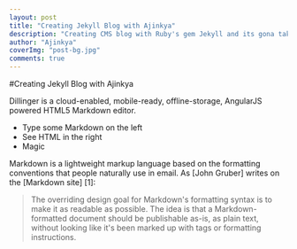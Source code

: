 ```yaml
---
layout: post
title: "Creating Jekyll Blog with Ajinkya"
description: "Creating CMS blog with Ruby's gem Jekyll and its gona take the world."
author: "Ajinkya"
coverImg: "post-bg.jpg"
comments: true
---
```


#Creating Jekyll Blog with Ajinkya

Dillinger is a cloud-enabled, mobile-ready, offline-storage, AngularJS powered HTML5 Markdown editor.

  - Type some Markdown on the left
  - See HTML in the right
  - Magic

Markdown is a lightweight markup language based on the formatting conventions that people naturally use in email.  As [John Gruber] writes on the [Markdown site] [1]:

> The overriding design goal for Markdown's
> formatting syntax is to make it as readable
> as possible. The idea is that a
> Markdown-formatted document should be
> publishable as-is, as plain text, without
> looking like it's been marked up with tags
> or formatting instructions.
